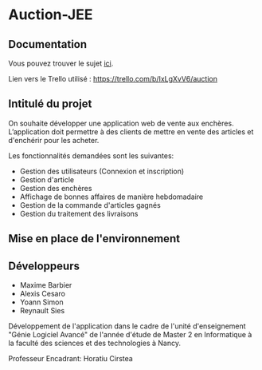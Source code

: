 # Auction-JEE

## Documentation

Vous pouvez trouver le sujet [ici](https://github.com/Reynault/Auction-JEE/blob/main/doc/PROJET-2013-En.pdf).

Lien vers le Trello utilisé : https://trello.com/b/IxLgXvV6/auction

## Intitulé du projet

On souhaite développer une application web de vente aux enchères. L’application doit
permettre à des clients de mettre en vente des articles et d'enchérir pour les acheter.

Les fonctionnalités demandées sont les suivantes:
* Gestion des utilisateurs (Connexion et inscription)
* Gestion d'article
* Gestion des enchères
* Affichage de bonnes affaires de manière hebdomadaire
* Gestion de la commande d'articles gagnés
* Gestion du traitement des livraisons

## Mise en place de l'environnement



## Développeurs

* Maxime Barbier
* Alexis Cesaro
* Yoann Simon
* Reynault Sies

Développement de l'application dans le cadre de l'unité d'enseignement "Génie Logiciel Avancé" de l'année d'étude de Master 2 en Informatique à la faculté des sciences et des technologies à Nancy.

Professeur Encadrant: Horatiu Cirstea
